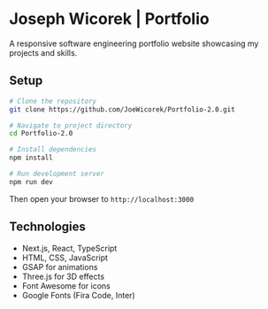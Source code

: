 # Joseph Wicorek | Portfolio

A responsive software engineering portfolio website showcasing my projects and skills.

## Setup

```bash
# Clone the repository
git clone https://github.com/JoeWicorek/Portfolio-2.0.git

# Navigate to project directory
cd Portfolio-2.0

# Install dependencies
npm install

# Run development server
npm run dev
```

Then open your browser to `http://localhost:3000`

## Technologies

- Next.js, React, TypeScript
- HTML, CSS, JavaScript
- GSAP for animations
- Three.js for 3D effects
- Font Awesome for icons
- Google Fonts (Fira Code, Inter)

